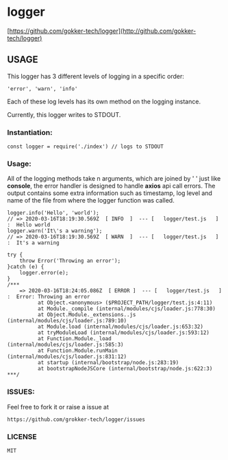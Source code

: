 # logger

[https://github.com/gokker-tech/logger](http://github.com/gokker-tech/logger)

## USAGE

This logger has 3 different levels of logging in a specific order:

    'error', 'warn', 'info'
    
Each of these log levels has its own method on the logging instance. 

Currently, this logger writes to STDOUT.

### Instantiation:

    const logger = require('./index') // logs to STDOUT

### Usage:

All of the logging methods take n arguments, which are joined by ' ' just like **console**, the error handler is designed to handle **axios** api call errors.
The output contains some extra information such as timestamp, log level and name of the file from where the logger function was called.  


    logger.info('Hello', 'world');
    // => 2020-03-16T18:19:30.569Z  [ INFO  ]  --- [   logger/test.js   ] :  Hello world
    logger.warn('It\'s a warning');
    // => 2020-03-16T18:19:30.569Z  [ WARN  ]  --- [   logger/test.js   ] :  It's a warning
    
    try {
        throw Error('Throwing an error');
    }catch (e) {
        logger.error(e);
    }
    /***
        => 2020-03-16T18:24:05.086Z  [ ERROR ]  --- [   logger/test.js   ] :  Error: Throwing an error
              at Object.<anonymous> ($PROJECT_PATH/logger/test.js:4:11)
              at Module._compile (internal/modules/cjs/loader.js:778:30)
              at Object.Module._extensions..js (internal/modules/cjs/loader.js:789:10)
              at Module.load (internal/modules/cjs/loader.js:653:32)
              at tryModuleLoad (internal/modules/cjs/loader.js:593:12)
              at Function.Module._load (internal/modules/cjs/loader.js:585:3)
              at Function.Module.runMain (internal/modules/cjs/loader.js:831:12)
              at startup (internal/bootstrap/node.js:283:19)
              at bootstrapNodeJSCore (internal/bootstrap/node.js:622:3)
    ***/
    
### ISSUES:
Feel free to fork it or raise a issue at 

    https://github.com/grokker-tech/logger/issues
    
### LICENSE

    MIT
    
